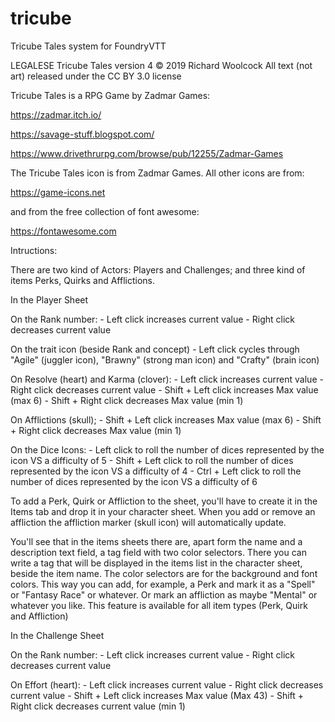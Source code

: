 # tricube
Tricube Tales system for FoundryVTT

LEGALESE
Tricube Tales version 4 © 2019 Richard Woolcock
All text (not art) released under the CC BY 3.0 license

Tricube Tales is a RPG Game by Zadmar Games:

https://zadmar.itch.io/

https://savage-stuff.blogspot.com/

https://www.drivethrurpg.com/browse/pub/12255/Zadmar-Games

The Tricube Tales icon is from Zadmar Games. All other icons are from:

https://game-icons.net

and from the free collection of font awesome:

https://fontawesome.com

Intructions:

There are two kind of Actors: Players and Challenges; and three kind of items Perks, Quirks and Afflictions.

In the Player Sheet

On the Rank number:
    - Left click increases current value
    - Right click decreases current value

On the trait icon (beside Rank and concept)
    - Left click cycles through "Agile" (juggler icon), "Brawny" (strong man icon) and "Crafty" (brain icon)

On Resolve (heart) and Karma (clover):
    - Left click increases current value
    - Right click decreases current value
    - Shift + Left click increases Max value (max 6)
    - Shift + Right click decreases Max value (min 1)

On Afflictions (skull);
    - Shift + Left click increases Max value (max 6)
    - Shift + Right click decreases Max value (min 1)

On the Dice Icons:
    - Left click to roll the number of dices represented by the icon VS a difficulty of 5
    - Shift + Left click to roll the number of dices represented by the icon VS a difficulty of 4
    - Ctrl + Left click to roll the number of dices represented by the icon VS a difficulty of 6

To add a Perk, Quirk or Affliction to the sheet, you'll have to create it in the Items tab and drop it in your character sheet. 
When you add or remove an affliction the affliction marker (skull icon) will automatically update.

You'll see that in the items sheets there are, apart form the name and a description text field, a tag field with two color selectors.
There you can write a tag that will be displayed in the items list in the character sheet, beside the item name. 
The color selectors are for the background and font colors.
This way you can add, for example, a Perk and mark it as a "Spell" or "Fantasy Race" or whatever. Or mark an affliction as maybe "Mental" or whatever you like.
This feature is available for all item types (Perk, Quirk and Affliction)

In the Challenge Sheet

On the Rank number:
    - Left click increases current value
    - Right click decreases current value


On Effort (heart):
    - Left click increases current value
    - Right click decreases current value
    - Shift + Left click increases Max value (Max 43)
    - Shift + Right click decreases current value (min 1)
